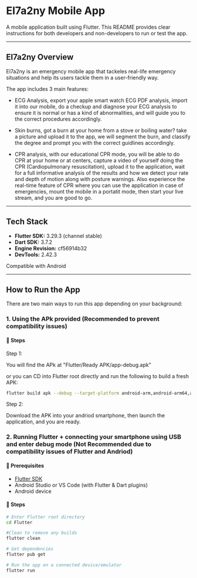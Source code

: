 # El7a2ny Mobile App

A mobile application built using Flutter. This README provides clear instructions for both developers and non-developers to run or test the app.

---

## El7a2ny Overview

El7a2ny is an emergency mobile app that tackeles real-life emergency situations and help its users tackle them in a user-friendly way.

The app includes 3 main features:

 - ECG Analysis, export your apple smart watch ECG PDF analysis, import it into our mobile, do a checkup and diagnose your ECG analysis to ensure it is normal or has a kind of abnormalities, and will guide you to the correct procedures accordingly.

 - Skin burns, got a burn at your home from a stove or boiling water? take a picture and upload it to the app, we will segment the burn, and classify the degree and prompt you with the correct guidlines accordingly.

 - CPR analysis, with our educational CPR mode, you will be able to do CPR at your home or at centers, capture a video of yourself doing the CPR (Cardiopulmonary resuscitation), upload it to the application, wait for a full informative analysis of the results and how we detect your rate and depth of motion along with posture warnings. Also experience the real-time feature of CPR where you can use the application in case of emergencies, mount the mobile in a portatit mode, then start your live stream, and you are good to go.

---

## Tech Stack

- **Flutter SDK:** 3.29.3 (channel stable)
- **Dart SDK:** 3.7.2
- **Engine Revision:** cf56914b32
- **DevTools:** 2.42.3

Compatible with Android 

---

## How to Run the App

There are two main ways to run this app depending on your background:

### 1. Using the APk provided (Recommended to prevent compatibility issues)


#### 🔹 Steps

Step 1:

You will find the APk at "Flutter/Ready APK/app-debug.apk"

or you can CD into Flutter root directly and run the following to build a fresh APK:

```bash
flutter build apk --debug --target-platform android-arm,android-arm64,android-x86  
```

Step 2:

Download the APK into your andriod smartphone, then launch the application, and you are ready.

### 2. Running Flutter + connecting your smartphone using USB and enter debug mode (Not Recommended due to compatibility issues of Flutter and Andriod)

#### 🔹 Prerequisites

- [Flutter SDK](https://flutter.dev/docs/get-started/install)
- Android Studio or VS Code (with Flutter & Dart plugins)
- Android device

#### 🔹 Steps

```bash
# Enter Flutter root directory
cd Flutter

#Clean to remove any builds
flutter clean

# Get dependencies
flutter pub get

# Run the app on a connected device/emulator
flutter run
